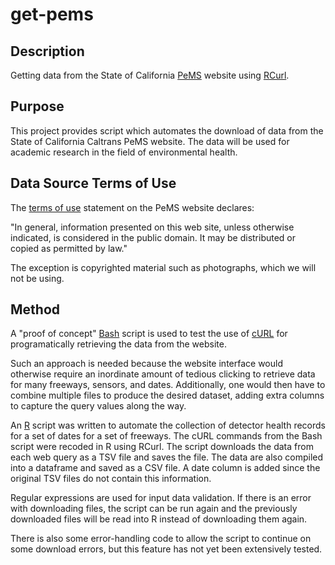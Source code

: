 # get-pems

## Description

Getting data from the State of California [PeMS](http://pems.dot.ca.gov) 
website using [RCurl](https://cran.r-project.org/web/packages/RCurl/index.html).

## Purpose

This project provides script which automates the download of data from the 
State of California Caltrans PeMS website. The data will be used for
academic research in the field of environmental health.

## Data Source Terms of Use

The [terms of use](http://pems.dot.ca.gov/?dnode=Help&content=help_tou) 
statement on the PeMS website declares:

"In general, information presented on this web site, unless otherwise indicated, 
is considered in the public domain. It may be distributed or copied as permitted 
by law."

The exception is copyrighted material such as photographs, which we will not
be using.

## Method

A "proof of concept" [Bash](https://www.gnu.org/software/bash/) script is used 
to test the use of [cURL](https://curl.haxx.se/) for programatically 
retrieving the data from the website.

Such an approach is needed because the website interface would otherwise
require an inordinate amount of tedious clicking to retrieve data for
many freeways, sensors, and dates. Additionally, one would then have to 
combine multiple files to produce the desired dataset, adding extra columns
to capture the query values along the way. 

An [R](https://www.r-project.org/) script was written to automate the collection
of detector health records for a set of dates for a set of freeways. The cURL 
commands from the Bash script were recoded in R using RCurl. The script 
downloads the data from each web query as a TSV file and saves the file. The
data are also compiled into a dataframe and saved as a CSV file. A date column 
is added since the original TSV files do not contain this information.

Regular expressions are used for input data validation. If there is an error
with downloading files, the script can be run again and the previously
downloaded files will be read into R instead of downloading them again.

There is also some error-handling code to allow the script to continue on
some download errors, but this feature has not yet been extensively tested.
